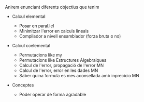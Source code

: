 Anirem enunciant diferents objectius que tenim

- Calcul elemental
	- Posar en paral.lel
	- Minimitzar l'error en calculs lineals
	- Compilador a nivell ensamblador (forza bruta o no)

- Calcul coelemental
	- Permutacions like my
	- Permutacions like Estructures Algebraiques
	- Calcul de l'error, propagació de l'error MN
	- Calcul de l'error, error en les dades MN
	- Saber quina formula es mes aconsellada amb inprecicio MN

- Conceptes
	- Poder operar de forma agradable
